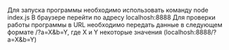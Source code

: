 Для запуска программы необходимо использовать команду node index.js В браузере перейти по адресу localhosh:8888 Для проверки работы программы в URL необходимо передать данные в следующем формате /?a=X&b=Y, где X и Y некоторые значения (localhosh:8888/?a=X&b=Y)
